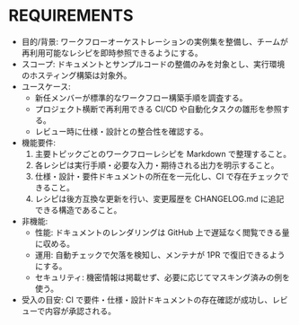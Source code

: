 # REQUIREMENTS

- 目的/背景: ワークフローオーケストレーションの実例集を整備し、チームが再利用可能なレシピを即時参照できるようにする。
- スコープ: ドキュメントとサンプルコードの整備のみを対象とし、実行環境のホスティング構築は対象外。
- ユースケース:
  - 新任メンバーが標準的なワークフロー構築手順を調査する。
  - プロジェクト横断で再利用できる CI/CD や自動化タスクの雛形を参照する。
  - レビュー時に仕様・設計との整合性を確認する。
- 機能要件:
  1. 主要トピックごとのワークフローレシピを Markdown で整理すること。
  2. 各レシピは実行手順・必要な入力・期待される出力を明示すること。
  3. 仕様・設計・要件ドキュメントの所在を一元化し、CI で存在チェックできること。
  4. レシピは後方互換な更新を行い、変更履歴を CHANGELOG.md に追記できる構造であること。
- 非機能:
  - 性能: ドキュメントのレンダリングは GitHub 上で遅延なく閲覧できる量に収める。
  - 運用: 自動チェックで欠落を検知し、メンテナが 1PR で復旧できるようにする。
  - セキュリティ: 機密情報は掲載せず、必要に応じてマスキング済みの例を使う。
- 受入の目安: CI で要件・仕様・設計ドキュメントの存在確認が成功し、レビューで内容が承認される。

